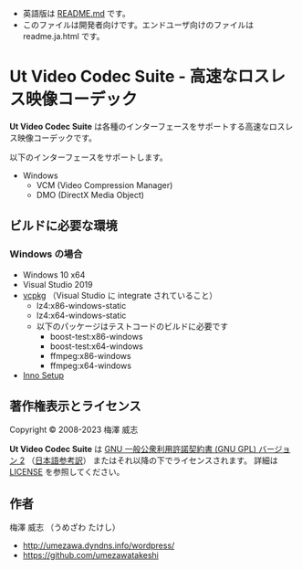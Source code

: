 - 英語版は [README.md](README.md) です。
- このファイルは開発者向けです。エンドユーザ向けのファイルは readme.ja.html です。

# Ut Video Codec Suite - 高速なロスレス映像コーデック

**Ut Video Codec Suite** は各種のインターフェースをサポートする高速なロスレス映像コーデックです。

以下のインターフェースをサポートします。

- Windows
  - VCM (Video Compression Manager)
  - DMO (DirectX Media Object)


## ビルドに必要な環境

### Windows の場合

- Windows 10 x64
- Visual Studio 2019
- [vcpkg](https://github.com/microsoft/vcpkg) （Visual Studio に integrate されていること）
  - lz4:x86-windows-static
  - lz4:x64-windows-static
  - 以下のパッケージはテストコードのビルドに必要です
    - boost-test:x86-windows
    - boost-test:x64-windows
    - ffmpeg:x86-windows
    - ffmpeg:x64-windows
- [Inno Setup](http://www.jrsoftware.org/isinfo.php)


## 著作権表示とライセンス

Copyright &copy; 2008-2023 梅澤 威志

**Ut Video Codec Suite** は [GNU 一般公衆利用許諾契約書 (GNU GPL) バージョン 2](gplv2.txt) （[日本語参考訳](gplv2.ja.utf8.txt)） またはそれ以降の下でライセンスされます。 詳細は [LICENSE](LICENSE) を参照してください。


## 作者

梅澤 威志 （うめざわ たけし）

- http://umezawa.dyndns.info/wordpress/
- https://github.com/umezawatakeshi
